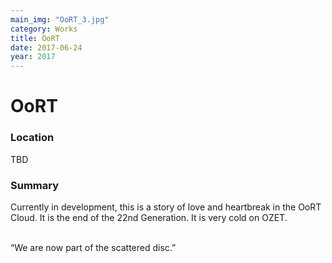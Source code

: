 ```yaml
---
main_img: "OoRT_3.jpg"
category: Works
title: OoRT
date: 2017-06-24
year: 2017
---
```

# OoRT

### Location

TBD

### Summary

Currently in development, this is a story of love and heartbreak in the OoRT Cloud.  It is the end of the 22nd Generation.  It is very cold on OZET.<br><br>

“We are now part of the scattered disc.”
